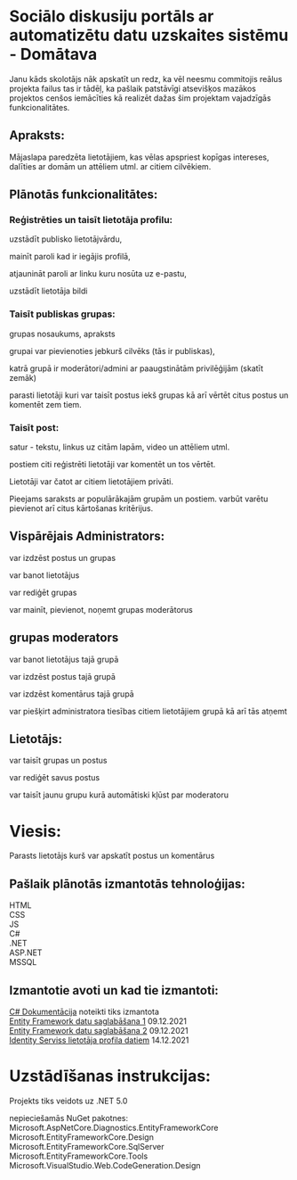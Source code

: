 # Sociālo diskusiju portāls ar automatizētu datu uzskaites sistēmu - Domātava

Janu kāds skolotājs nāk apskatīt un redz, ka vēl neesmu commitojis reālus projekta failus tas ir tādēļ, ka pašlaik patstāvīgi atsevišķos mazākos projektos cenšos iemācīties kā realizēt dažas šim projektam vajadzīgās funkcionalitātes.

## Apraksts:
Mājaslapa paredzēta lietotājiem, kas vēlas apspriest kopīgas intereses, dalīties ar domām un attēliem utml. ar citiem cilvēkiem.

## Plānotās funkcionalitātes:

### Reģistrēties un taisīt lietotāja profilu:

uzstādīt publisko lietotājvārdu,

mainīt paroli kad ir iegājis profilā,

atjaunināt paroli ar linku kuru nosūta uz e-pastu,

uzstādīt lietotāja bildi

### Taisīt publiskas grupas:

grupas nosaukums, apraksts

grupai var pievienoties jebkurš cilvēks (tās ir publiskas),

katrā grupā ir moderātori/admini ar paaugstinātām privilēģijām (skatīt zemāk)

parasti lietotāji kuri var taisīt postus iekš grupas kā arī vērtēt citus postus un komentēt zem tiem.

### Taisīt post:

satur - tekstu, linkus uz citām lapām, video un attēliem utml.

postiem citi reģistrēti lietotāji var komentēt un tos vērtēt.

Lietotāji var čatot ar citiem lietotājiem privāti.

Pieejams saraksts ar populārākajām grupām un postiem. varbūt varētu pievienot arī citus kārtošanas kritērijus.


## Vispārējais Administrators:

var izdzēst postus un grupas

var banot lietotājus

var rediģēt grupas

var mainīt, pievienot, noņemt grupas moderātorus

## grupas moderators

var banot lietotājus tajā grupā

var izdzēst postus tajā grupā

var izdzēst komentārus tajā grupā

var piešķirt administratora tiesības citiem lietotājiem grupā kā arī tās atņemt

## Lietotājs:

var taisīt grupas un postus

var rediģēt savus postus

var taisīt jaunu grupu kurā automātiski kļūst par moderatoru

# Viesis:

Parasts lietotājs kurš var apskatīt postus un komentārus


## Pašlaik plānotās izmantotās tehnoloģijas:
HTML  
CSS  
JS  
C#  
.NET  
ASP.NET  
MSSQL  

## Izmantotie avoti un kad tie izmantoti:
[C# Dokumentācija](https://docs.microsoft.com/en-us/dotnet/csharp/) noteikti tiks izmantota  
[Entity Framework datu saglabāšana 1](https://www.youtube.com/watch?v=ZX7_12fwQLU) 09.12.2021  
[Entity Framework datu saglabāšana 2](https://www.youtube.com/watch?v=qkJ9keBmQWo) 09.12.2021  
[Identity Serviss lietotāja profila datiem](https://www.youtube.com/watch?v=egITMrwMOPU) 14.12.2021  

# Uzstādīšanas instrukcijas:
Projekts tiks veidots uz .NET 5.0

nepieciešamās NuGet pakotnes:  
Microsoft.AspNetCore.Diagnostics.EntityFrameworkCore  
Microsoft.EntityFrameworkCore.Design  
Microsoft.EntityFrameworkCore.SqlServer  
Microsoft.EntityFrameworkCore.Tools  
Microsoft.VisualStudio.Web.CodeGeneration.Design  
